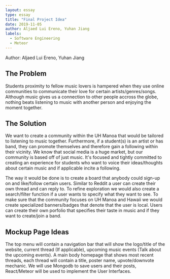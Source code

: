 ```yaml
---
layout: essay
type: essay
title: "Final Project Idea"
date: 2019-11-05
author: Aljaed Lui Ereno, Yuhan Jiang
labels:
  - Software Engineering
  - Meteor
---
```



Author: Aljaed Lui Ereno, Yuhan Jiang

## The Problem 
Students proximity to fellow music lovers is hampered when they use online communities to communicate their love for certain artists/genres/songs. Although music gives us a connection to other people accross the globe, nothing beats listening to music with another person and enjoying the moment together. 

## The Solution
We want to create a community within the UH Manoa that would be tailored to listening to music together. Furthermore, if a student(s) is an artist or has band, they can promote themselves and therefore gain a following within their vicinity. We know that social media is a huge market, but our community is based off of just music. It's focused and tightly committed to creating an experience for students who want to voice their ideas/thoughts about certain music and if applicable incite a following. 

The way it would be done is to create a board that anybody could sign-up on and like/follow certain users. Similar to Reddit a user can create their own thread and can reply to. To refine exploration we would also create a search/filter function if a user wants to specify what they want to see. To make sure that the community focuses on UH Manoa and Hawaii we would create specialized banners/badges that denote that the user is local. Users can create their own porfolio that specifies their taste in music and if they want to create/join a band. 

## Mockup Page Ideas
The top menu will contain a navigation bar that will show the logo/title of the website, current thread (If applicable), upcoming music events (Talk about the upcoming events). A main body homepage that shows most recent threads, each thread will contain a title, poster name, upvote/downvote mechanic. We will use Mongodb to save users and their posts, React/Meteor will be used to implement the User Interfaces. 
